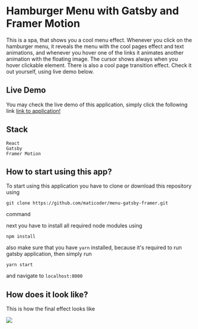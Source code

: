 # Hamburger Menu with Gatsby and Framer Motion

This is a spa, that shows you a cool menu effect. Whenever you click on the hamburger menu, it reveals the menu with the cool pages effect and text animations, and whenever you hover one of the links it animates another animation with the floating image. The cursor shows always when you hover clickable element. There is also a cool page transition effect. Check it out yourself, using live demo below.

## Live Demo

You may check the live demo of this application, simply click the following link [link to application!](https://menu-matikcoder.netlify.app/)

## Stack

```
React
Gatsby
Framer Motion
```

## How to start using this app?

To start using this application you have to clone or download this repository using

```
git clone https://github.com/maticoder/menu-gatsby-framer.git
```

command

next you have to install all required node modules using

```
npm install
```

also make sure that you have `yarn` installed, because it's required to run gatsby application, then simply run

```
yarn start
```

and navigate to `localhost:8000`

## How does it look like?

This is how the final effect looks like

![](https://github.com/maticoder/todo-firebase-facebook-auth/blob/master/menu.gif)
